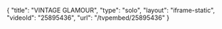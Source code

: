{
    "title": "VINTAGE GLAMOUR",
    "type": "solo",
    "layout": "iframe-static",
    "videoId": "25895436",
    "url": "\/tvpembed\/25895436"
}